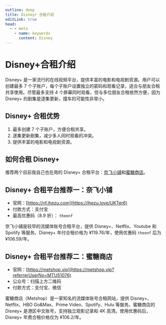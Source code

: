 ```yaml
---
outline: deep
title: Disney+ 合租介绍
editLink: true
head:
  - - meta
    - name: keywords
      content: Disney
---
```


# Disney+合租介绍

Disney+ 是一家流行的在线视频平台，提供丰富的电影和电视剧资源。用户可以创建最多 7 个子账户，每个子账户设置独立的密码和观看记录，适合与朋友合租共享使用。尽管最多支持 4 个屏幕同时观看，但与多位朋友合租依然方便，因为 Disney+ 的剧集是逐集更新，撞车的可能性非常小。

## Disney+ 合租优势

1.  最多创建 7 个子账户，方便合租共享。
2.  逐集更新剧集，减少多人同时观看的冲突。
3.  提供丰富的电影和电视剧资源。

## 如何合租 Disney+

推荐两个目前我自己也在用的 Disney+ 合租平台：[奈飞小铺](https://ihezu.love/UKTer6)和[蜜糖商店](https://metshop.vip?referrerUserNo=MTU51076)。

## Disney+ 合租平台推荐一：奈飞小铺

- 官网：[https://nf.ihezu.com](https://ihezu.love/UKTer6)
- 付款方式：支付宝
- 最高优惠码（8.9 折）： `theonf`

奈飞小铺是较早的流媒体账号合租平台，提供 Disney+、Netflix、Youtube 和 Spotify 等服务。Disney+ 年付合租价格为 ¥119.76/年，使用优惠码 `theonf` 后为 ¥106.59/年。

## Disney+ 合租平台推荐二：蜜糖商店

- 官网：[https://metshop.vip](https://metshop.vip?referrerUserNo=MTU51076)
- 公众号：扫描上方二维码
- 付款方式：支付宝、微信

蜜糖商店（Metshop）是一家知名的流媒体账号合租网站，提供 Disney+、Netflix、HBO Go&Max、Prime Video、Spotify、Hulu 等服务。蜜糖商店的 Disney+ 是港区中文账号，支持独立观影记录和 4K 高清。使用优惠码后，Disney+ 年费合租价格仅为 ¥106.2/年。
